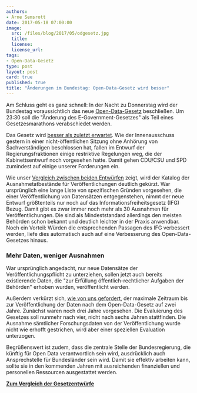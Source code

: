 ```yaml
---
authors: 
- Arne Semsrott
date: 2017-05-18 07:00:00
image:
  src: /files/blog/2017/05/odgesetz.jpg
  title: 
  license:
  license_url: 
tags:
- Open-Data-Gesetz
type: post
layout: post
card: true
published: true
title: "Änderungen im Bundestag: Open-Data-Gesetz wird besser" 
---
```

Am Schluss geht es ganz schnell: In der Nacht zu Donnerstag wird der Bundestag voraussichtlich das neue [Open-Data-Gesetz](https://okfn.de/blog/tags/open-data-gesetz/) beschließen. Um 23:30 soll die "Änderung des E-Government-Gesetzes" als Teil eines Gesetzesmarathons verabschiedet werden.

Das Gesetz wird [besser als zuletzt erwartet](http://dip21.bundestag.de/dip21/btd/18/124/1812406.pdf). Wie der Innenausschuss gestern in einer nicht-öffentlichen Sitzung ohne Anhörung von Sachverständigen beschlossen hat, fallen im Entwurf der Regierungsfraktionen einige restriktive Regelungen weg, die der Kabinettsentwurf noch vorgesehen hatte. Damit gehen CDU/CSU und SPD zumindest auf einige unserer Forderungen ein.

Wie unser [Vergleich zwischen beiden Entwürfen](https://github.com/arnese/odgesetz/commit/b1f14e08545927e0f2f9df64424a505423cd58c2?short_path=b81c70a#diff-b81c70af5ba72ee74460bf5e45a7b9bd) zeigt, wird der Katalog der Ausnahmetatbestände für Veröffentlichungen deutlich gekürzt. War ursprünglich eine lange Liste von spezifischen Gründen vorgesehen, die einer Veröffentlichung von Datensätzen entgegenstehen, nimmt der neue Entwurf größtenteils nur noch auf das Informationsfreiheitsgesetz (IFG) Bezug. Damit gibt es zwar immer noch mehr als 30 Ausnahmen für Veröffentlichungen. Die sind als Mindeststandard allerdings den meisten Behörden schon bekannt und deutlich leichter in der Praxis anwendbar. Noch ein Vorteil: Würden die entsprechenden Passagen des IFG verbessert werden, liefe dies automatisch auch auf eine Verbesserung des Open-Data-Gesetzes hinaus.

<h3>Mehr Daten, weniger Ausnahmen</h3>

War ursprünglich angedacht, nur neue Datensätze der Veröffentlichungspflicht zu unterziehen, sollen jetzt auch bereits existierende Daten, die "zur Erfüllung öffentlich-rechtlicher Aufgaben der Behörden" erhoben wurden, veröffentlicht werden.

Außerdem verkürzt sich, [wie von uns gefordert](https://okfn.de/blog/2017/01/odgesetz-stellungnahme/), der maximale Zeitraum bis zur Veröffentlichung der Daten nach dem Open-Data-Gesetz auf zwei Jahre. Zunächst waren noch drei Jahre vorgesehen. Die Evaluierung des Gesetzes soll nunmehr nach vier, nicht nach sechs Jahren stattfinden. Die Ausnahme sämtlicher Forschungsdaten von der Veröffentlichung wurde nicht wie erhofft gestrichen, wird aber einer speziellen Evaluation unterzogen. 

Begrüßenswert ist zudem, dass die zentrale Stelle der Bundesregierung, die künftig für Open Data verantwortlich sein wird, ausdrücklich auch Ansprechstelle für Bundesländer sein wird. Damit sie effektiv arbeiten kann, sollte sie in den kommenden Jahren mit ausreichenden finanziellen und personellen Ressourcen ausgestattet werden.

**[Zum Vergleich der Gesetzentwürfe](https://github.com/arnese/odgesetz/commit/b1f14e08545927e0f2f9df64424a505423cd58c2?short_path=b81c70a#diff-b81c70af5ba72ee74460bf5e45a7b9bd)**
